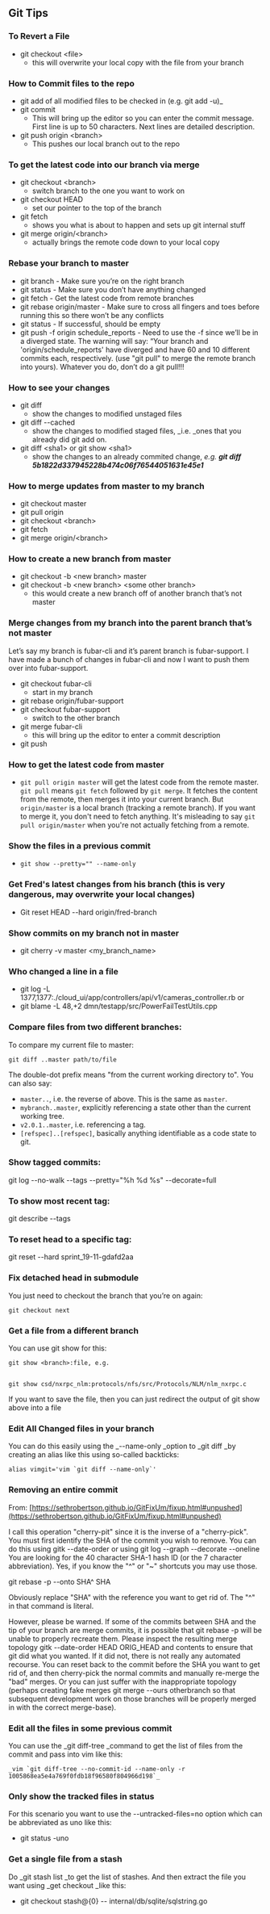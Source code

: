 ## Git Tips


### To Revert a File



* git checkout &lt;file>
    * this will overwrite your local copy with the file from your branch


### How to Commit files to the repo

* git add of all modified files to be checked in (e.g. git add -u)_
* git commit
    * This will bring up the editor so you can enter the commit message.  First line is up to 50 characters.  Next lines are detailed description.
* git push origin &lt;branch>
    * This pushes our local branch out to the repo

### To get the latest code into our branch via merge

* git checkout &lt;branch>
    * switch branch to the one you want to work on
* git checkout HEAD
    * set our pointer to the top of the branch
* git fetch
    * shows you what is about to happen and sets up git internal stuff
* git merge origin/&lt;branch>
    * actually brings the remote code down to your local copy


### Rebase your branch to master

* git branch - Make sure you’re on the right branch
* git status - Make sure you don’t have anything changed
* git fetch - Get the latest code from remote branches
* git rebase origin/master - Make sure to cross all fingers and toes before running this so there won’t be any conflicts
* git status - If successful, should be empty
* git push -f origin schedule_reports - Need to use the -f since we’ll be in a diverged state.  The warning will say: “Your branch and 'origin/schedule_reports' have diverged and have 60 and 10 different commits each, respectively.   (use "git pull" to merge the remote branch into yours).  Whatever you do, don’t do a git pull!!!


### How to see your changes

* git diff
    * show the changes to modified unstaged files
* git diff --cached
    * show the changes to modified staged files, _i.e. _ones that you already did git add on.
* git diff &lt;sha1> or git show &lt;sha1>
    * show the changes to an already commited change, _e.g. **git diff 5b1822d337945228b474c06f76544051631e45e1**_

### How to merge updates from master to my branch

* git checkout master
* git pull origin
* git checkout &lt;branch>
* git fetch
* git merge origin/&lt;branch>


### How to create a new branch from master

* git checkout -b &lt;new branch> master
* git checkout -b &lt;new branch> &lt;some other branch>
    * this would create a new branch off of another branch that’s not master


### Merge changes from my branch into the parent branch that’s not master

Let’s say my branch is fubar-cli and it’s parent branch is fubar-support.  I have made a bunch of changes in fubar-cli and now I want to push them over into fubar-support.

* git checkout fubar-cli
    * start in my branch
* git rebase origin/fubar-support
* git checkout fubar-support
    * switch to the other branch
* git merge fubar-cli
    * this will bring up the editor to enter a commit description
* git push

### How to get the latest code from master

* `git pull origin master` will get the latest code from the remote master.  `git pull` means `git fetch` followed by `git merge`. It fetches the content from the remote, then merges it into your current branch. But `origin/master` is a local branch (tracking a remote branch). If you want to merge it, you don't need to fetch anything. It's misleading to say `git pull origin/master` when you're not actually fetching from a remote.


### Show the files in a previous commit

* `git show --pretty="" --name-only`

### Get Fred's latest changes from his branch (this is very dangerous, may overwrite your local changes)

* Git reset HEAD --hard origin/fred-branch


### Show commits on my branch not in master

*  git cherry -v master &lt;my_branch_name>

### Who changed a line in a file

* git log -L 1377,1377:./cloud_ui/app/controllers/api/v1/cameras_controller.rb or
* git blame -L 48,+2 dmn/testapp/src/PowerFailTestUtils.cpp

### Compare files from two different branches:

To compare my current file to master:

```
git diff ..master path/to/file
```

The double-dot prefix means "from the current working directory to". You can also say:

* `master..`, i.e. the reverse of above. This is the same as `master`.
* `mybranch..master`, explicitly referencing a state other than the current working tree.
* `v2.0.1..master`, i.e. referencing a tag.
* `[refspec]..[refspec]`, basically anything identifiable as a code state to git.


### Show tagged commits:

git log --no-walk --tags --pretty="%h %d %s" --decorate=full


### To show most recent tag:

git describe --tags


### To reset head to a specific tag:

git reset --hard sprint_19-11-gdafd2aa


### Fix detached head in submodule

You just need to checkout the branch that you’re on again:  


    git checkout next


### Get a file from a different branch

You can use git show for this:


    git show <branch>:file, e.g.


    git show csd/nxrpc_nlm:protocols/nfs/src/Protocols/NLM/nlm_nxrpc.c

If you want to save the file, then you can just redirect the output of git show above into a file


### Edit All Changed files in your branch

You can do this easily using the _--name-only _option to _git diff _by creating an alias like this using so-called backticks:


    alias vimgit='vim `git diff --name-only`'


### Removing an entire commit

From: [https://sethrobertson.github.io/GitFixUm/fixup.html#unpushed](https://sethrobertson.github.io/GitFixUm/fixup.html#unpushed)

I call this operation "cherry-pit" since it is the inverse of a "cherry-pick". You must first identify the SHA of the commit you wish to remove. You can do this using gitk --date-order or using git log --graph --decorate --oneline You are looking for the 40 character SHA-1 hash ID (or the 7 character abbreviation). Yes, if you know the "^" or "~" shortcuts you may use those.

git rebase -p --onto SHA^ SHA

Obviously replace "SHA" with the reference you want to get rid of. The "^" in that command is literal.

However, please be warned. If some of the commits between SHA and the tip of your branch are merge commits, it is possible that git rebase -p will be unable to properly recreate them. Please inspect the resulting merge topology gitk --date-order HEAD ORIG_HEAD and contents to ensure that git did what you wanted. If it did not, there is not really any automated recourse. You can reset back to the commit before the SHA you want to get rid of, and then cherry-pick the normal commits and manually re-merge the "bad" merges. Or you can just suffer with the inappropriate topology (perhaps creating fake merges git merge --ours otherbranch so that subsequent development work on those branches will be properly merged in with the correct merge-base).


### Edit all the files in some previous commit

You can use the _git diff-tree _command to get the list of files from the commit and pass into vim like this:


    _vim `git diff-tree --no-commit-id --name-only -r 1005868ea5e4a769f0fdb18f96580f804966d198`_


### Only show the tracked files in status

For this scenario you want to use the --untracked-files=no option which can be abbreviated as uno like this:

* git status -uno


### Get a single file from a stash

Do _git stash list _to get the list of stashes. And then extract the file you want using _get checkout _like this:

* git checkout stash@{0} --  internal/db/sqlite/sqlstring.go
